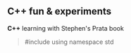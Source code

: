 ## C++ fun & experiments

**C++** learning with Stephen's Prata book

> #include <iostream>
> using namespace std
